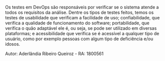 Os testes em DevOps são responsáveis por verificar se o sistema atende a todos os requisitos da análise.
Dentre os tipos de testes feitos, temos os testes de usabilidade que verificam a facilidade de uso;
confiabilidade, que verifica a qualidade de funcionamento do software;
portabilidade, que verifica o quão adaptável ele é, ou seja, se pode ser utilizado em diversas plataformas;
e acessibilidade que verifica se é acessível a qualquer tipo de usuário, como por exemplo pessoas com algum tipo de deficiência e/ou idosos.

Autor: Aderlândia Ribeiro Queiroz - RA: 1800561
